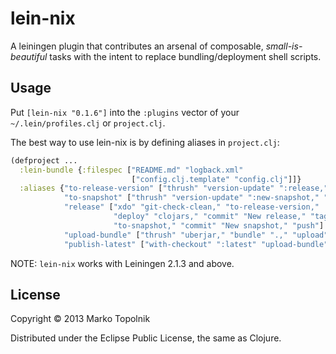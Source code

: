 # lein-nix

A leiningen plugin that contributes an arsenal of composable, *small-is-beautiful* tasks with the intent to replace bundling/deployment shell scripts.

## Usage

Put `[lein-nix "0.1.6"]` into the `:plugins` vector of your `~/.lein/profiles.clj` or `project.clj`.

The best way to use lein-nix is by defining aliases in `project.clj`:
```clojure
(defproject ...
  :lein-bundle {:filespec ["README.md" "logback.xml"
                           ["config.clj.template" "config.clj"]]}
  :aliases {"to-release-version" ["thrush" "version-update" ":release," "edit-version"]
            "to-snapshot" ["thrush" "version-update" ":new-snapshot," "edit-version"]
            "release" ["xdo" "git-check-clean," "to-release-version,"
                       "deploy" "clojars," "commit" "New release," "tag,"
                       "to-snapshot," "commit" "New snapshot," "push"]
            "upload-bundle" ["thrush" "uberjar," "bundle" ".," "upload" "bundle"]
            "publish-latest" ["with-checkout" ":latest" "upload-bundle"]})
```
NOTE: `lein-nix` works with Leiningen 2.1.3 and above.

## License

Copyright © 2013 Marko Topolnik

Distributed under the Eclipse Public License, the same as Clojure.
